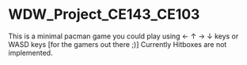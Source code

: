 # WDW_Project_CE143_CE103
This is a minimal pacman game you could play using ← ↑ → ↓ keys or WASD keys [for the gamers out there ;)]
Currently Hitboxes are not implemented.
